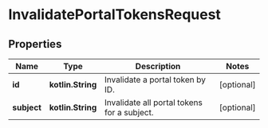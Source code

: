 
# InvalidatePortalTokensRequest

## Properties
| Name | Type | Description | Notes |
| ------------ | ------------- | ------------- | ------------- |
| **id** | **kotlin.String** | Invalidate a portal token by ID. |  [optional] |
| **subject** | **kotlin.String** | Invalidate all portal tokens for a subject. |  [optional] |



